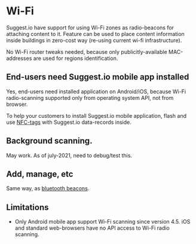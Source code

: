 # Wi-Fi

Suggest.io have support for using Wi-Fi zones as radio-beacons for attaching content to it.
Feature can be used to place content information inside buildings in zero-cost way
(re-using current wi-fi infrastructure).

No Wi-Fi router tweaks needed, because only publicitly-available MAC-addresses are used for regions identification.

## End-users need Suggest.io mobile app installed
Yes, end-users need installed application on Android/iOS, because Wi-Fi radio-scanning supported only
from operating system API, not from browser.

To help your customers to install Suggest.io mobile application, flash and use [NFC-tags](nfc.md)
with Suggest.io data-records inside.

## Background scanning.
May work. As of july-2021, need to debug/test this.

## Add, manage, etc
Same way, as [bluetooth beacons](bluetooth-beacons.md).

## Limitations
- Only Android mobile app support Wi-Fi scanning since version 4.5.
  iOS and standard web-browsers have no API access to Wi-Fi radio scanning.
